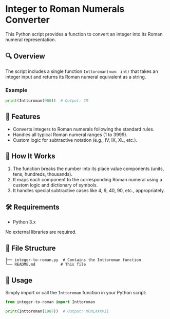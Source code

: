 # Integer to Roman Numerals Converter

This Python script provides a function to convert an integer into its Roman numeral representation.

## 🔍 Overview

The script includes a single function `Inttoroman(num: int)` that takes an integer input and returns its Roman numeral equivalent as a string.

### Example
```python
print(Inttoroman(900))  # Output: CM
```

## 📌 Features

- Converts integers to Roman numerals following the standard rules.
- Handles all typical Roman numeral ranges (1 to 3999).
- Custom logic for subtractive notation (e.g., IV, IX, XL, etc.).

## 🚀 How It Works

1. The function breaks the number into its place value components (units, tens, hundreds, thousands).
2. It maps each component to the corresponding Roman numeral using a custom logic and dictionary of symbols.
3. It handles special subtractive cases like 4, 9, 40, 90, etc., appropriately.

## 🛠️ Requirements

- Python 3.x

No external libraries are required.

## 📂 File Structure

```
├── integer-to-roman.py  # Contains the Inttoroman function
└── README.md           # This file
```

## 📌 Usage

Simply import or call the `Inttoroman` function in your Python script:

```python
from integer-to-roman import Inttoroman

print(Inttoroman(1987))  # Output: MCMLXXXVII
```
